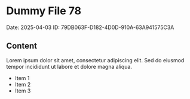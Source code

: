 # Dummy File 78

Date: 2025-04-03
ID: 79DB063F-D182-4D0D-910A-63A941575C3A

## Content

Lorem ipsum dolor sit amet, consectetur adipiscing elit.
Sed do eiusmod tempor incididunt ut labore et dolore magna aliqua.

* Item 1
* Item 2
* Item 3
